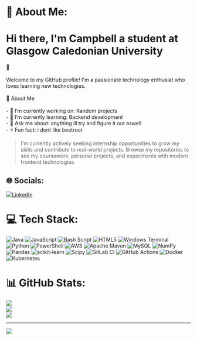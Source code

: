 # 💫 About Me:
# Hi there, I'm Campbell a student at Glasgow Caledonian University 
👋<br><br>Welcome to my GitHub profile! I'm a passionate technology enthusiat who loves  learning new technologies.<br><br> 🚀 About Me<br><br>- 🔭 I’m currently working on: Random projects<br>- 🌱 I’m currently learning: Backend development<br>- 💬 Ask me about: anything ill try and figure it out aswell <br>- ⚡ Fun fact: i dont like beetroot
<br>
> I'm currently actively seeking internship opportunities to grow my skills and contribute to real-world projects. Browse my repositories to see my coursework, personal projects, and experiments with modern frontend technologies.

## 🌐 **Socials:**
[![LinkedIn](https://img.shields.io/badge/LinkedIn-%230077B5.svg?logo=linkedin&logoColor=white)](https://linkedin.com/in/campbell-swan) 

# 💻 Tech Stack:
![Java](https://img.shields.io/badge/java-%23ED8B00.svg?style=for-the-badge&logo=openjdk&logoColor=white) ![JavaScript](https://img.shields.io/badge/javascript-%23323330.svg?style=for-the-badge&logo=javascript&logoColor=%23F7DF1E) ![Bash Script](https://img.shields.io/badge/bash_script-%23121011.svg?style=for-the-badge&logo=gnu-bash&logoColor=white) ![HTML5](https://img.shields.io/badge/html5-%23E34F26.svg?style=for-the-badge&logo=html5&logoColor=white) ![Windows Terminal](https://img.shields.io/badge/Windows%20Terminal-%234D4D4D.svg?style=for-the-badge&logo=windows-terminal&logoColor=white) ![Python](https://img.shields.io/badge/python-3670A0?style=for-the-badge&logo=python&logoColor=ffdd54) ![PowerShell](https://img.shields.io/badge/PowerShell-%235391FE.svg?style=for-the-badge&logo=powershell&logoColor=white) ![AWS](https://img.shields.io/badge/AWS-%23FF9900.svg?style=for-the-badge&logo=amazon-aws&logoColor=white) ![Apache Maven](https://img.shields.io/badge/Apache%20Maven-C71A36?style=for-the-badge&logo=Apache%20Maven&logoColor=white) ![MySQL](https://img.shields.io/badge/mysql-4479A1.svg?style=for-the-badge&logo=mysql&logoColor=white) ![NumPy](https://img.shields.io/badge/numpy-%23013243.svg?style=for-the-badge&logo=numpy&logoColor=white) ![Pandas](https://img.shields.io/badge/pandas-%23150458.svg?style=for-the-badge&logo=pandas&logoColor=white) ![scikit-learn](https://img.shields.io/badge/scikit--learn-%23F7931E.svg?style=for-the-badge&logo=scikit-learn&logoColor=white) ![Scipy](https://img.shields.io/badge/SciPy-%230C55A5.svg?style=for-the-badge&logo=scipy&logoColor=%white) ![GitLab CI](https://img.shields.io/badge/gitlab%20CI-%23181717.svg?style=for-the-badge&logo=gitlab&logoColor=white) ![GitHub Actions](https://img.shields.io/badge/github%20actions-%232671E5.svg?style=for-the-badge&logo=githubactions&logoColor=white) ![Docker](https://img.shields.io/badge/docker-%230db7ed.svg?style=for-the-badge&logo=docker&logoColor=white) ![Kubernetes](https://img.shields.io/badge/kubernetes-%23326ce5.svg?style=for-the-badge&logo=kubernetes&logoColor=white)
# 📊 GitHub Stats:
![](https://github-readme-stats.vercel.app/api?username=CSwan300&theme=bear&hide_border=false&include_all_commits=true&count_private=true)<br/>
![](https://nirzak-streak-stats.vercel.app/?user=CSwan300&theme=bear&hide_border=false)<br/>
![](https://github-readme-stats.vercel.app/api/top-langs/?username=CSwan300&theme=bear&hide_border=false&include_all_commits=true&count_private=true&layout=compact)

---
[![](https://visitcount.itsvg.in/api?id=CSwan300&icon=0&color=0)](https://visitcount.itsvg.in)

<!-- Proudly created with GPRM ( https://gprm.itsvg.in ) -->
